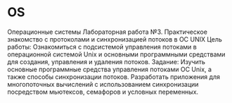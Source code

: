 # OS
Операционные системы
Лабораторная работа №3. Практическое знакомство с протоколами и синхронизацией потоков в ОС UNIX
Цель работы:
Ознакомиться с подсистемой управления потоками в операционной системой Unix и основными программными средствами для создания, управления и удаления потоков.
Задание:
Изучить основные программные средства управления потоками ОС Unix, а также способы синхронизации потоков. Разработать приложения для многопоточных вычислений с использованием синхронизации посредством мьютексов, семафоров и условных переменных.

